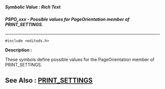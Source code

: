 ##### Symbolic Value : Rich Text
##### PSPO_xxx - Possible values for PageOrientation member of PRINT_SETTINGS.
---
```
#include <editods.h>
```
**Description :**

These symbols define possible values for the PageOrientation member of 
PRINT_SETTINGS.

**See Also :**
[PRINT_SETTINGS](/domino-c-api-docs/reference/Data/PRINT_SETTINGS)
---
